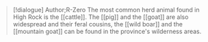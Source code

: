 >[!dialogue] Author;R-Zero
>The most common herd animal found in High Rock is the [[cattle]]. The [[pig]] and the [[goat]] are also widespread and their feral cousins, the [[wild boar]] and the [[mountain goat]] can be found in the province's wilderness areas.